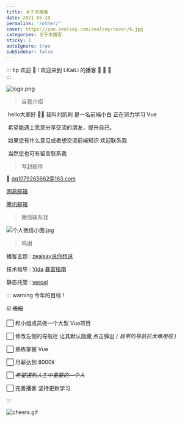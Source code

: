 ```yaml
---
title: 关于本播客
date: 2021-05-20
permalink: '/other/'
cover: https://pan.zealsay.com/zealsay/cover/6.jpg
categories: 关于本播客
sticky: 1
autoIgnore: true
subSidebar: false
---
```


::: tip 欢迎 🥳  ! 
欢迎来到 LKaiLi 的播客 🎉 🎉 🎉 <br>
:::

<!-- more -->

![logo.png](https://i.loli.net/2021/05/17/rRzqv6kGHwATM41.png)



> 自我介绍 

​	hello大家好 🙋‍♂ 我叫刘凯利 是一名前端小白 正在努力学习 Vue

​	希望能遇上愿意分享交流的朋友，提升自己。

​	如果您有什么意见或者想交流前端知识 欢迎联系我

​	当然您也可有留言联系我



> 写封邮件 

:e-mail: ​qq1079265662@163.com

 [网易邮箱](https://mail.163.com/)

[腾讯邮箱](https://mail.qq.com/)



> 微信联系我 

![个人微信小图.jpg](https://i.loli.net/2021/05/19/yaYsbMeFv41KUOh.jpg)



>鸣谢

播客主题 : [zealsay说你想说](https://blog.zealsay.com/)

技术指导 : [Yida](https://zhangyujie.top/) [暴富指南](https://alphaloveomega.gitee.io/blog/)

静态托管 : [vercel](https://vercel.com/)



::: warning 今年的目标 !

☑️	~~戒烟~~

⬜	和小组成员做一个大型 Vue项目

⬜	修改左侧的导航栏 让其默认隐藏 点击弹出 *( 自带的导航栏太难用啦 )*

⬜	熟练掌握 Vue

⬜	月薪达到 8000¥ 

⬜	*~~希望遇到人生中重要的一个人~~*

⬜	完善播客 坚持更新学习 

:::

![cheers.gif](https://i.loli.net/2021/06/05/b5MrE38mWiH1pP9.gif)
